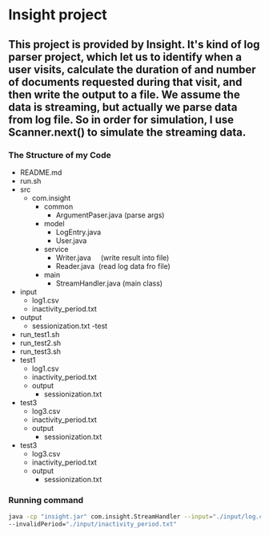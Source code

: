 # Insight project
## This project is provided by Insight. It's kind of log parser project, which let us to identify when a user visits, calculate the duration of and number of documents requested during that visit, and then write the output to a file. We assume the data is streaming, but actually we parse data from log file. So in order for simulation, I use Scanner.next() to simulate the streaming data. 

### The Structure of my Code
- README.md 
- run.sh
- src
  - com.insight
    - common
      - ArgumentPaser.java                 (parse args)
    - model
      - LogEntry.java      
      - User.java
    - service
      - Writer.java                        (write result into file)
      - Reader.java                        (read log data fro file)
    - main
      - StreamHandler.java                 (main class)
- input
  - log1.csv
  - inactivity_period.txt
- output
  - sessionization.txt
-test
 - run_test1.sh
 - run_test2.sh
 - run_test3.sh
 - test1
   - log1.csv
   - inactivity_period.txt
   - output
     - sessionization.txt
  - test3
    - log3.csv
    - inactivity_period.txt
    - output
      - sessionization.txt
  - test3
    - log3.csv
    - inactivity_period.txt
    - output
      - sessionization.txt   
     
### Running command
```sh
java -cp "insight.jar" com.insight.StreamHandler --input="./input/log.csv" --output="./output/sessionization.txt" 
--invalidPeriod="./input/inactivity_period.txt"
```
